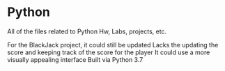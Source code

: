 # Python
All of the files related to Python
Hw, Labs, projects, etc.

For the BlackJack project, it could still be updated
Lacks the updating the score and keeping track of the score for the player
It could use a more visually appealing interface
Built via Python 3.7
